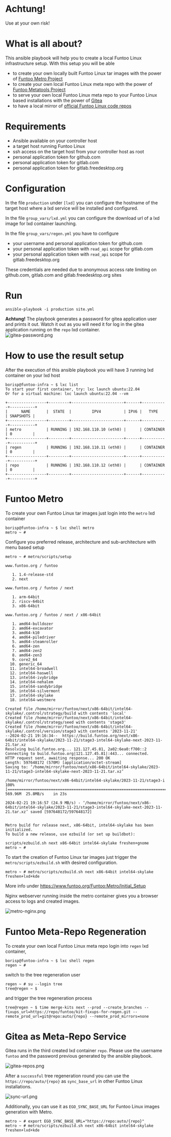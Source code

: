 # Achtung! 
Use at your own risk!

# What is all about?
This ansible playbook will help you to create a local Funtoo Linux infrastructure setup.
With this setup you will be able
- to create your own locally built Funtoo Linux tar images with the power of [Funtoo Metro Project](https://www.funtoo.org/Funtoo:Metro)
- to create your own local Funtoo Linux meta repo with the power of [Funtoo Metatools Project](https://www.funtoo.org/Funtoo:Metatools)
- to serve your own local Funtoo Linux meta repo to your Funtoo Linux based installations with the power of [Gitea](https://about.gitea.com/)
- to have a local mirror of [official Funtoo Linux code repos](https://code.funtoo.org/)

# Requirements
- Ansible available on your controller host 
- a target host running Funtoo Linux
- ssh access on the target host from your controller host as root
- personal application token for github.com
- personal application token for gitlab.com
- personal application token for gitlab.freedesktop.org

# Configuration
In the file `production` under `[lxd]` you can configure the hostname of the target host where a lxd service will be installed and configured.

In the file `group_vars/lxd.yml` you can configure the download url of a lxd image for lxd container launching.

In the file `group_vars/regen.yml` you have to configure
- your username and personal application token for github.com
- your personal application token with `read_api` scope for gitlab.com
- your personal application token with `read_api` scope for gitlab.freedesktop.org

These credentials are needed due to anonymous access rate limiting on github.com, gitlab.com and  gitlab.freedesktop.org sites

# Run
```
ansible-playbook -i production site.yml
```
**Achtung!** The playbook generates a password for gitea application user and prints it out. Watch it out as you will need it for log in the gitea application running on the `repo` lxd container.    
![gitea-password.png](.img/gitea-password.png)

# How to use the result setup
After the execution of this ansible playbook you will have 3 running lxd container on your lxd host
```
borisp@funtoo-infra ~ $ lxc list
To start your first container, try: lxc launch ubuntu:22.04
Or for a virtual machine: lxc launch ubuntu:22.04 --vm

+-----------------+---------+-----------------------+------+-----------+-----------+
|      NAME       |  STATE  |         IPV4          | IPV6 |   TYPE    | SNAPSHOTS |
+-----------------+---------+-----------------------+------+-----------+-----------+
| metro           | RUNNING | 192.168.110.10 (eth0) |      | CONTAINER | 0         |
+-----------------+---------+-----------------------+------+-----------+-----------+
| regen           | RUNNING | 192.168.110.11 (eth0) |      | CONTAINER | 0         |
+-----------------+---------+-----------------------+------+-----------+-----------+
| repo            | RUNNING | 192.168.110.12 (eth0) |      | CONTAINER | 0         |
+-----------------+---------+-----------------------+------+-----------+-----------+
```
# Funtoo Metro
To create your own Funtoo Linux tar images just login into the `metro` lxd container
```
borisp@funtoo-infra ~ $ lxc shell metro
metro ~ # 
```

Configure you preferred release, architecture and sub-architecture with menu based setup 
```
metro ~ # metro/scripts/setup
```
```
www.funtoo.org / funtoo

   1. 1.4-release-std
   2. next
```
```
www.funtoo.org / funtoo / next

   1. arm-64bit
   2. riscv-64bit
   3. x86-64bit
```
```
www.funtoo.org / funtoo / next / x86-64bit

   1. amd64-bulldozer
   2. amd64-excavator
   3. amd64-k10
   4. amd64-piledriver
   5. amd64-steamroller
   6. amd64-zen
   7. amd64-zen2
   8. amd64-zen3
   9. core2_64
  10. generic_64
  11. intel64-broadwell
  12. intel64-haswell
  13. intel64-ivybridge
  14. intel64-nehalem
  15. intel64-sandybridge
  16. intel64-silvermont
  17. intel64-skylake
  18. intel64-westmere
```
```
Created file /home/mirror/funtoo/next/x86-64bit/intel64-skylake/.control/strategy/build with contents 'local'
Created file /home/mirror/funtoo/next/x86-64bit/intel64-skylake/.control/strategy/seed with contents 'stage3'
Created file /home/mirror/funtoo/next/x86-64bit/intel64-skylake/.control/version/stage3 with contents '2023-11-21'
--2024-02-21 19:16:34--  https://build.funtoo.org/next/x86-64bit/intel64-skylake/2023-11-21/stage3-intel64-skylake-next-2023-11-21.tar.xz
Resolving build.funtoo.org... 121.127.45.81, 2a02:6ea0:f700::2
Connecting to build.funtoo.org|121.127.45.81|:443... connected.
HTTP request sent, awaiting response... 200 OK
Length: 597648172 (570M) [application/octet-stream]
Saving to: ‘/home/mirror/funtoo/next/x86-64bit/intel64-skylake/2023-11-21/stage3-intel64-skylake-next-2023-11-21.tar.xz’

/home/mirror/funtoo/next/x86-64bit/intel64-skylake/2023-11-21/stage3-i 100%[==========================================================================================================================================================================>] 569.96M  25.8MB/s    in 23s     

2024-02-21 19:16:57 (24.9 MB/s) - ‘/home/mirror/funtoo/next/x86-64bit/intel64-skylake/2023-11-21/stage3-intel64-skylake-next-2023-11-21.tar.xz’ saved [597648172/597648172]


Metro build for release next, x86-64bit, intel64-skylake has been initialized.
To build a new release, use ezbuild (or set up buildbot):
		
scripts/ezbuild.sh next x86-64bit intel64-skylake freshen+gnome
metro ~ # 

```

To start the creation of Funtoo Linux tar images just trigger the `metro/scripts/ezbuild.sh` with desired configuration. 
```
metro ~ # metro/scripts/ezbuild.sh next x86-64bit intel64-skylake freshen+lxd+kde
```
More info under https://www.funtoo.org/Funtoo:Metro/Initial_Setup 

Nginx webserver running inside the metro container gives you a browser access to logs and created images. 

![metro-nginx.png](.img/metro-nginx.png)

# Funtoo Meta-Repo Regeneration
To create your own local Funtoo Linux meta repo login into `regen` lxd container, 
```
borisp@funtoo-infra ~ $ lxc shell regen
regen ~ # 
```
switch to the tree regeneration user
```
regen ~ # su --login tree
tree@regen ~ $ 
```
and trigger the tree regeneration process
```
tree@regen ~ $ time merge-kits next --prod --create_branches --fixups_url=https://repo/funtoo/kit-fixups-for-regen.git --remote_prod_url=git@repo:auto/{repo} --remote_prod_mirrors=none
```

# Gitea as Meta-Repo Service 
Gitea runs in the third created lxd container `repo`. Please use the username `funtoo` and the password previous generated by the ansible playbook.

![gitea-repos.png](.img/gitea-repos.png)

After a `successful` tree regeneration round you can use the `https://repo/auto/{repo}` as `sync_base_url` in other Funtoo Linux installations.

![sync-url.png](.img/sync-url.png)

Additionally, you can use it as `EGO_SYNC_BASE_URL` for Funtoo Linux images generation with Metro.
```
metro ~ # export EGO_SYNC_BASE_URL="https://repo:auto/{repo}"
metro ~ # metro/scripts/ezbuild.sh next x86-64bit intel64-skylake freshen+lxd+kde
```